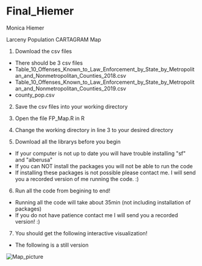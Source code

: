 # Final_Hiemer
Monica Hiemer

Larceny Population CARTAGRAM Map

1. Download the csv files
  - There should be 3 csv files 
  - Table_10_Offenses_Known_to_Law_Enforcement_by_State_by_Metropolitan_and_Nonmetropolitan_Counties_2018.csv
  - Table_10_Offenses_Known_to_Law_Enforcement_by_State_by_Metropolitan_and_Nonmetropolitan_Counties_2019.csv
  - county_pop.csv
2. Save the csv files into your working directory 

3. Open the file FP_Map.R in R  
4. Change the working directory in line 3 to your desired directory 
5. Download all the librarys before you begin
  - If your computer is not up to date you will have trouble installing "sf" and "alberusa"
  - If you can NOT install the packages you will not be able to run the code
  - If installing these packages is not possible please contact me. 
    I will send you a recorded version of me running the code. :)
6. Run all the code from begining to end!
  - Running all the code will take about 35min (not including installation of packages)
  - If you do not have patience contact me I will send you a recorded version! :)
7. You should get the following interactive visualization!
  - The following is a still version

![Map_picture](https://user-images.githubusercontent.com/42781599/118755291-7287d900-b81d-11eb-81aa-eb77fffacfab.png)
